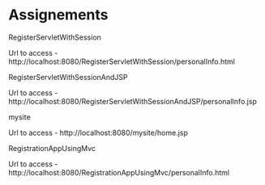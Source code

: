 # Assignements

RegisterServletWithSession

Url to access - http://localhost:8080/RegisterServletWithSession/personalInfo.html

RegisterServletWithSessionAndJSP

Url to access - http://localhost:8080/RegisterServletWithSessionAndJSP/personalInfo.jsp

mysite

Url to access - http://localhost:8080/mysite/home.jsp

RegistrationAppUsingMvc

Url to access - http://localhost:8080/RegistrationAppUsingMvc/personalInfo.html

